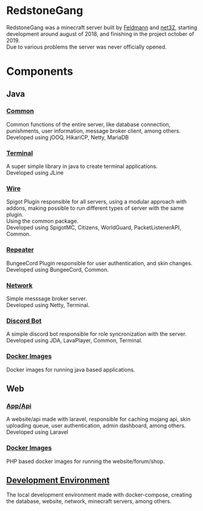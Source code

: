 # RedstoneGang

RedstoneGang was a minecraft server built by [Feldmann](feldmann.dev) and [net32](isaias.dev), starting development around august of 2018, and finishing in the project october of 2019.   
Due to various problems the server was never officially opened.  

# Components

## Java

### [Common](https://github.com/FeldmannJR/redstonegang-common)
Common functions of the entire server, like database connection, punishments, user information, message broker client, among others.  
Developed using jOOQ, HikariCP, Netty, MariaDB

### [Terminal](https://github.com/FeldmannJR/redstonegang-terminal)
A super simple library in java to create terminal applications.  
Developed using JLine

### [Wire](https://github.com/FeldmannJR/redstonegang-wire)
Spigot Plugin responsible for all servers, using a modular approach with addons, making possible to run different types of server with the same plugin.  
Using the common package.  
Developed using SpigotMC, Citizens, WorldGuard, PacketListenerAPI, Common.

### [Repeater](https://github.com/FeldmannJR/redstonegang-repeater)
BungeeCord Plugin responsible for user authentication, and skin changes.  
Developed using BungeeCord, Common.

### [Network](https://github.com/FeldmannJR/redstonegang-network)
Simple messsage broker server.  
Developed using Netty, Terminal.

### [Discord Bot](https://github.com/FeldmannJR/redstonegang-discord)
A simple discord bot responsible for role syncronization with the server.  
Developed using JDA, LavaPlayer, Common, Terminal.

### [Docker Images](https://github.com/FeldmannJR/redstonegang-java-docker)
Docker images for running java based applications.

## Web

### [App/Api](https://github.com/FeldmannJR/redstonegang-website)
A website/api made with laravel, responsible for caching mojang api, skin uploading queue, user authentication, admin dashboard, among others.
Developed using Laravel

### [Docker Images](https://github.com/FeldmannJR/redstonegang-php-docker)
PHP based docker images for running the website/forum/shop.

## [Development Environment](https://github.com/FeldmannJR/redstonegang-dev-env)
The local development environment made with docker-compose, creating the database, website, network, minecraft servers, among others.
 